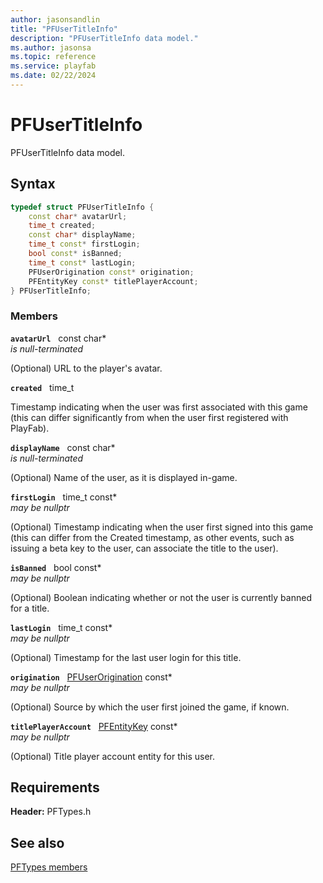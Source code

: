 ```yaml
---
author: jasonsandlin
title: "PFUserTitleInfo"
description: "PFUserTitleInfo data model."
ms.author: jasonsa
ms.topic: reference
ms.service: playfab
ms.date: 02/22/2024
---
```


# PFUserTitleInfo  

PFUserTitleInfo data model.  

## Syntax  
  
```cpp
typedef struct PFUserTitleInfo {  
    const char* avatarUrl;  
    time_t created;  
    const char* displayName;  
    time_t const* firstLogin;  
    bool const* isBanned;  
    time_t const* lastLogin;  
    PFUserOrigination const* origination;  
    PFEntityKey const* titlePlayerAccount;  
} PFUserTitleInfo;  
```
  
### Members  
  
**`avatarUrl`** &nbsp; const char*  
*is null-terminated*  
  
(Optional) URL to the player's avatar.
  
**`created`** &nbsp; time_t  
  
Timestamp indicating when the user was first associated with this game (this can differ significantly from when the user first registered with PlayFab).
  
**`displayName`** &nbsp; const char*  
*is null-terminated*  
  
(Optional) Name of the user, as it is displayed in-game.
  
**`firstLogin`** &nbsp; time_t const*  
*may be nullptr*  
  
(Optional) Timestamp indicating when the user first signed into this game (this can differ from the Created timestamp, as other events, such as issuing a beta key to the user, can associate the title to the user).
  
**`isBanned`** &nbsp; bool const*  
*may be nullptr*  
  
(Optional) Boolean indicating whether or not the user is currently banned for a title.
  
**`lastLogin`** &nbsp; time_t const*  
*may be nullptr*  
  
(Optional) Timestamp for the last user login for this title.
  
**`origination`** &nbsp; [PFUserOrigination](../enums/pfuserorigination.md) const*  
*may be nullptr*  
  
(Optional) Source by which the user first joined the game, if known.
  
**`titlePlayerAccount`** &nbsp; [PFEntityKey](pfentitykey-c.md) const*  
*may be nullptr*  
  
(Optional) Title player account entity for this user.
  
  
## Requirements  
  
**Header:** PFTypes.h
  
## See also  
[PFTypes members](../pftypes_members.md)  

  
  
